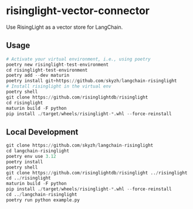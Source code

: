 # risinglight-vector-connector

Use RisingLight as a vector store for LangChain.

## Usage

```python
# Activate your virtual environment, i.e., using poetry
poetry new risinglight-test-environment
cd risinglight-test-environment
poetry add --dev maturin
poetry install git+https://github.com/skyzh/langchain-risinglight
# Install risinglight in the virtual env
poetry shell
git clone https://github.com/risinglightdb/risinglight
cd risinglight
maturin build -F python
pip install ./target/wheels/risinglight-*.whl --force-reinstall
```

## Local Development

```python
git clone https://github.com/skyzh/langchain-risinglight
cd langchain-risinglight
poetry env use 3.12
poetry install
poetry shell
git clone https://github.com/risinglightdb/risinglight ../risinglight
cd ../risinglight
maturin build -F python
pip install ./target/wheels/risinglight-*.whl --force-reinstall
cd ../langchain-risinglight
poetry run python example.py
```
